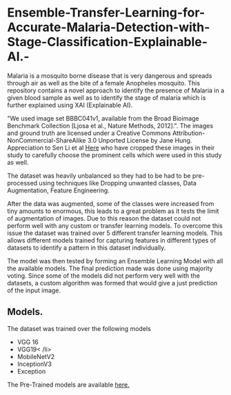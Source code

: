 # Ensemble-Transfer-Learning-for-Accurate-Malaria-Detection-with-Stage-Classification-Explainable-AI.-
Malaria is a mosquito borne disease that is very dangerous and spreads through air as well as the bite of a female Anopheles mosquito. This repository contains a novel approach to identify the presence of Malaria in a given blood sample as well as to identify the stage of malaria which is further explained using XAI (Explainable AI). 
<p> "We used image set BBBC041v1, available from the Broad Bioimage Benchmark Collection [Ljosa et al., Nature Methods, 2012].". The images and ground truth are licensed under a Creative Commons Attribution-NonCommercial-ShareAlike 3.0 Unported License by Jane Hung. Appreciation to Sen Li et al <a href="https://github.com/senli2018/DTGCN_2021">Here</a> who have cropped these images in their study to carefully choose the prominent cells which were used in this study as well. 
<p>
  The dataset was heavily unbalanced so they had to be had to be pre-processed using techniques like Dropping unwanted classes, Data Augmentation, Feature Engineering.
  <p>
    After the data was augmented, some of the classes were increased from tiny amounts to enormous, this leads to a great problem as it tests the limit of augmentation of images. Due to this reason the dataset could not perform well with any custom or transfer learning models. To overcome this issue the dataset was trained over 5 different transfer learning models. This allows different models trained for capturing features in different types of datasets to identify a pattern in this dataset individually.  
  </p>
  The model was then tested by forming an Ensemble Learning Model with all the available models. The final prediction made was done using majority voting. Since some of the models did not perform very well with the datasets, a custom algorithm was formed that would give a just prediction of the input image.
</p>
<h2>Models.</h2> 
<p>
  The dataset was trained over the following models 
  <ul>
    <li> VGG 16</li>
    <li> VGG19< /li>
    <li> MobileNetV2</li>
    <li> InceptionV3</li>
    <li> Exception</li>
  </ul>
  The Pre-Trained models are available <a href = "https://drive.google.com/drive/folders/1Gs9z4DmmfZHP_jZgNYdLXfj0xV9iyLYY?usp=drive_link"> here.</a>
</p>
